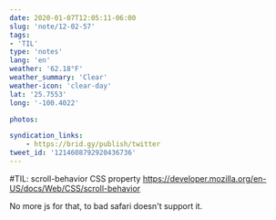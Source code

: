 ```yaml
---
date: 2020-01-07T12:05:11-06:00
slug: 'note/12-02-57'
tags:
- 'TIL'
type: 'notes'
lang: 'en'
weather: '62.18°F'
weather_summary: 'Clear'
weather-icon: 'clear-day'
lat: '25.7553'
long: '-100.4022'

photos:

syndication_links:
    - https://brid.gy/publish/twitter
tweet_id: '1214608792920436736'
---
```

 #TIL: scroll-behavior CSS property  https://developer.mozilla.org/en-US/docs/Web/CSS/scroll-behavior

No more js for that, to bad safari doesn't support it.